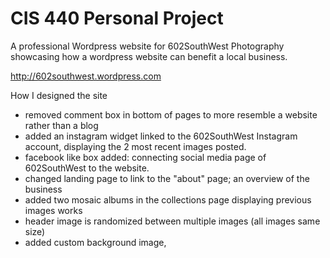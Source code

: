 CIS 440 Personal Project
===============
A professional Wordpress website for 602SouthWest Photography showcasing how a wordpress website can benefit a local business.

http://602southwest.wordpress.com

How I designed the site
- removed comment box in bottom of pages to more resemble a website rather than a blog
- added an instagram widget linked to the 602SouthWest Instagram account, displaying the 2 most recent images posted.
- facebook like box added: connecting social media page of 602SouthWest to the website. 
- changed landing page to link to the "about" page; an overview of the business
- added two mosaic albums in the collections page displaying previous images works
- header image is randomized between multiple images (all images same size)
- added custom background image, 
